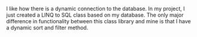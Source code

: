 I like how there is a dynamic connection to the database. In my project, I just created a LINQ to SQL class based on my database. The only major difference in functionality between this class library and mine is that I have a dynamic sort and filter method.
